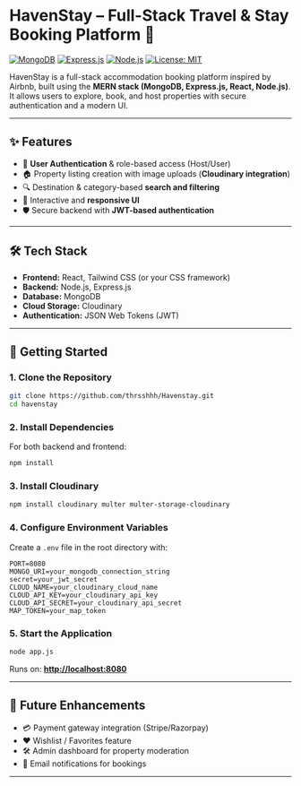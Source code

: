 # HavenStay – Full-Stack Travel & Stay Booking Platform 🏡

[![MongoDB](https://img.shields.io/badge/MongoDB-Database-brightgreen)]()
[![Express.js](https://img.shields.io/badge/Express.js-Backend-lightgrey)]()
[![Node.js](https://img.shields.io/badge/Node.js-Server-success)]()
[![License: MIT](https://img.shields.io/badge/License-MIT-yellow.svg)]()

HavenStay is a full-stack accommodation booking platform inspired by Airbnb, built using the **MERN stack (MongoDB, Express.js, React, Node.js)**. It allows users to explore, book, and host properties with secure authentication and a modern UI.

---

## ✨ Features
- 🔐 **User Authentication** & role-based access (Host/User)
- 🏠 Property listing creation with image uploads (**Cloudinary integration**)
- 🔍 Destination & category-based **search and filtering**
- 📱 Interactive and **responsive UI**
- 🛡️ Secure backend with **JWT-based authentication**

---

## 🛠 Tech Stack
- **Frontend:** React, Tailwind CSS (or your CSS framework)
- **Backend:** Node.js, Express.js
- **Database:** MongoDB
- **Cloud Storage:** Cloudinary
- **Authentication:** JSON Web Tokens (JWT)

---

## 🚀 Getting Started

### 1. Clone the Repository
```bash
git clone https://github.com/thrsshhh/Havenstay.git
cd havenstay
````

### 2. Install Dependencies

For both backend and frontend:

```bash
npm install
```

### 3. Install Cloudinary

```bash
npm install cloudinary multer multer-storage-cloudinary
```

### 4. Configure Environment Variables

Create a `.env` file in the root directory with:

```
PORT=8080
MONGO_URI=your_mongodb_connection_string
secret=your_jwt_secret
CLOUD_NAME=your_cloudinary_cloud_name
CLOUD_API_KEY=your_cloudinary_api_key
CLOUD_API_SECRET=your_cloudinary_api_secret
MAP_TOKEN=your_map_token

```

### 5. Start the Application

```bash
node app.js
```

Runs on: **[http://localhost:8080](http://localhost:8080)**

---

## 🌱 Future Enhancements

* 💳 Payment gateway integration (Stripe/Razorpay)
* ❤️ Wishlist / Favorites feature
* 🛠 Admin dashboard for property moderation
* 📧 Email notifications for bookings

---

